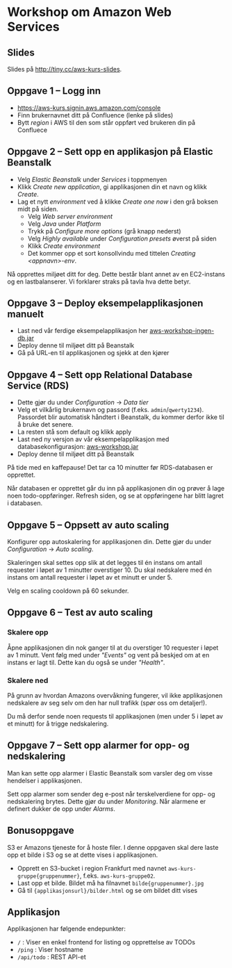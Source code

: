 # Workshop om Amazon Web Services

## Slides

Slides på http://tiny.cc/aws-kurs-slides.

## Oppgave 1 – Logg inn

- https://aws-kurs.signin.aws.amazon.com/console
- Finn brukernavnet ditt på Confluence (lenke på slides)
- Bytt _region_ i AWS til den som står oppført ved brukeren din på Confluece

## Oppgave 2 – Sett opp en applikasjon på Elastic Beanstalk

- Velg _Elastic Beanstalk_ under _Services_ i toppmenyen
- Klikk _Create new application_, gi applikasjonen din et navn og klikk _Create_.
- Lag et nytt _environment_ ved å klikke _Create one now_ i den grå boksen midt på siden.
   - Velg _Web server environment_
   - Velg _Java_ under _Platform_
   - Trykk på _Configure more options_ (grå knapp nederst)
   - Velg _Highly available_ under _Configuration presets_ øverst på siden
   - Klikk _Create environment_
   - Det kommer opp et sort konsollvindu med tittelen _Creating \<appnavn\>-env_.

Nå opprettes miljøet ditt for deg. Dette består blant annet av en EC2-instans og en lastbalanserer. Vi forklarer straks på tavla hva dette betyr.

## Oppgave 3 – Deploy eksempelapplikasjonen manuelt

- Last ned vår ferdige eksempelapplikasjon her [aws-workshop-ingen-db.jar](https://github.com/henriwi/aws-workshop/raw/ingen-db/app/dist/aws-workshop-ingen-db.jar?raw=true)
- Deploy denne til miljøet ditt på Beanstalk
- Gå på URL-en til applikasjonen og sjekk at den kjører


## Oppgave 4 – Sett opp Relational Database Service (RDS)

- Dette gjør du under _Configuration_ -> _Data tier_
- Velg et vilkårlig brukernavn og passord (f.eks. `admin`/`qwerty1234`). Passordet blir automatisk håndtert i Beanstalk, du kommer derfor ikke til å bruke det senere.
- La resten stå som default og klikk apply
- Last ned ny versjon av vår eksempelapplikasjon med databasekonfigurasjon: [aws-workshop.jar](https://github.com/henriwi/aws-workshop/blob/master/app/dist/aws-workshop.jar?raw=true)
- Deploy denne til miljøet ditt på Beanstalk

På tide med en kaffepause! Det tar ca 10 minutter før RDS-databasen er opprettet.

Når databasen er opprettet går du inn på applikasjonen din og prøver å lage noen todo-oppføringer. Refresh siden, og se at oppføringene har blitt lagret i databasen.


## Oppgave 5 – Oppsett av auto scaling

Konfigurer opp autoskalering for applikasjonen din. Dette gjør du under _Configuration_ -> _Auto scaling_.

Skaleringen skal settes opp slik at det legges til én instans om antall requester i løpet av 1 minutter overstiger 10. Du skal nedskalere med én instans om antall requester i løpet av et minutt er under 5.

Velg en scaling cooldown på 60 sekunder.

## Oppgave 6 – Test av auto scaling

### Skalere opp
Åpne applikasjonen din nok ganger til at du overstiger 10 requester i løpet av 1 minutt. Vent følg med under _"Events"_ og vent på beskjed om at en instans er lagt til. Dette kan du også se under _"Health"_.

### Skalere ned
På grunn av hvordan Amazons overvåkning fungerer, vil ikke applikasjonen nedskalere av seg selv om den har null trafikk (spør oss om detaljer!).

Du må derfor sende noen requests til applikasjonen (men under 5 i løpet av et minutt) for å trigge nedskalering.

## Oppgave 7 – Sett opp alarmer for opp- og nedskalering

Man kan sette opp alarmer i Elastic Beanstalk som varsler deg om visse hendelser i applikasjonen.

Sett opp alarmer som sender deg e-post når terskelverdiene for opp- og nedskalering brytes. Dette gjør du under _Monitoring_. Når alarmene er definert dukker de opp under _Alarms_.

## Bonusoppgave

S3 er Amazons tjeneste for å hoste filer. I denne oppgaven skal dere laste opp et bilde i S3 og se at dette vises i applikasjonen.

- Opprett en S3-bucket i region Frankfurt med navnet `aws-kurs-gruppe{gruppenummer}`, f.eks. `aws-kurs-gruppe02`.
- Last opp et bilde. Bildet må ha filnavnet `bilde{gruppenummer}.jpg`
- Gå til `{applikasjonsurl}/bilder.html` og se om bildet ditt vises

## Applikasjon
Applikasjonen har følgende endepunkter:

- ```/``` : Viser en enkel frontend for listing og opprettelse av TODOs
- ```/ping``` : Viser hostname
- ```/api/todo``` : REST API-et
